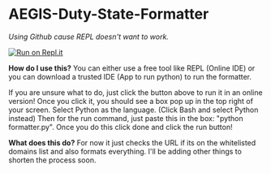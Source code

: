 # AEGIS-Duty-State-Formatter
*Using Github cause REPL doesn't want to work.*

[![Run on Repl.it](https://repl.it/badge/github/Space-Turtle0/AEGIS-Duty-State-Formatter)](https://repl.it/github/Space-Turtle0/AEGIS-Duty-State-Formatter)

**How do I use this?**
You can either use a free tool like REPL (Online IDE) or you can download a trusted IDE (App to run python) to run the formatter. 

If you are unsure what to do, just click the button above to run it in an online version!
Once you click it, you should see a box pop up in the top right of your screen. Select Python as the language. (Click Bash and select Python instead) Then for the run command, just paste this in the box: "python formatter.py". Once you do this click done and click the run button!


**What does this do?**
For now it just checks the URL if its on the whitelisted domains list and also formats everything. I'll be adding other things to shorten the process soon. 

